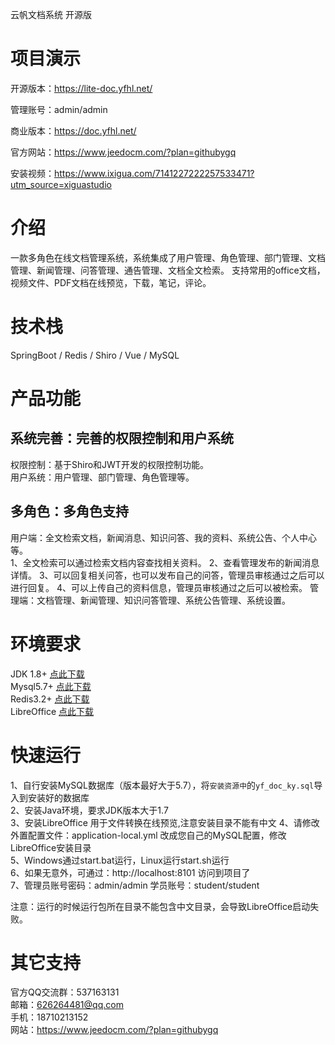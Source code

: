  云帆文档系统 开源版

# 项目演示
开源版本：https://lite-doc.yfhl.net/

管理账号：admin/admin 

商业版本：https://doc.yfhl.net/

官方网站：https://www.jeedocm.com/?plan=githubygq

安装视频：https://www.ixigua.com/7141227222257533471?utm_source=xiguastudio

# 介绍
一款多角色在线文档管理系统，系统集成了用户管理、角色管理、部门管理、文档管理、新闻管理、问答管理、通告管理、文档全文检索。
支持常用的office文档，视频文件、PDF文档在线预览，下载，笔记，评论。

# 技术栈
SpringBoot / Redis / Shiro / Vue / MySQL

# 产品功能

## 系统完善：完善的权限控制和用户系统
权限控制：基于Shiro和JWT开发的权限控制功能。    
用户系统：用户管理、部门管理、角色管理等。    

## 多角色：多角色支持    
用户端：全文检索文档，新闻消息、知识问答、我的资料、系统公告、个人中心等。    
1、全文检索可以通过检索文档内容查找相关资料。
2、查看管理发布的新闻消息详情。
3、可以回复相关问答，也可以发布自己的问答，管理员审核通过之后可以进行回复。
4、可以上传自己的资料信息，管理员审核通过之后可以被检索。
管理端：文档管理、新闻管理、知识问答管理、系统公告管理、系统设置。    
  


# 环境要求
JDK 1.8+  [点此下载](https://cdn.yfhl.net/java-win/jdk-8u181-windows-x64.exe)        
Mysql5.7+  [点此下载](https://cdn.yfhl.net/java-win/mysql-installer-community-5.7.31.0.msi)   
Redis3.2+  [点此下载](https://cdn.yfhl.net/java-win/Redis-x64-3.2.100.msi)   
LibreOffice  [点此下载](https://yf-commons-files.oss-cn-beijing.aliyuncs.com/java-win/LibreOffice_7.2.4_Win_x64.msi) 


# 快速运行
1、自行安装MySQL数据库（版本最好大于5.7），将`安装资源中`的`yf_doc_ky.sql`导入到安装好的数据库    
2、安装Java环境，要求JDK版本大于1.7   
3、安装LibreOffice 用于文件转换在线预览,注意安装目录不能有中文 
4、请修改外置配置文件：application-local.yml 改成您自己的MySQL配置，修改LibreOffice安装目录  
5、Windows通过start.bat运行，Linux运行start.sh运行    
6、如果无意外，可通过：http://localhost:8101 访问到项目了    
7、管理员账号密码：admin/admin 学员账号：student/student

注意：运行的时候运行包所在目录不能包含中文目录，会导致LibreOffice启动失败。

# 其它支持
官方QQ交流群：537163131      
邮箱：626264481@qq.com   
手机：18710213152    
网站：https://www.jeedocm.com/?plan=githubygq
